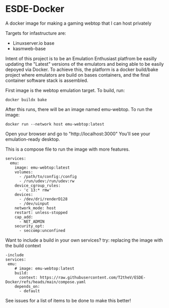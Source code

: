 # ESDE-Docker
A docker image for making a gaming webtop that I can host privately

Targets for infastructure are:
- Linuxserver.io base
- kasmweb-base

Intent of this project is to be an Emulation Enthusiast platfrom be easilly updating the "Latest" versions of the emulators and being able to be easily depoyed via Docker. To achieve this, the platform is a docker build/bake project where emulators are build on bases containers, and the final container software stack is assembled. 

First image is the webtop emulation target. To build, run:

`docker buildx bake` 

After this runs, there will be an image named emu-webtop. 
To run the image:

`docker run --network host emu-webtop:latest`

Open your browser and go to "http://localhost:3000" You'll see your emulation-ready desktop.


This is a compose file to run the image with more features.
```
services:
  emu:
    image: emu-webtop:latest
    volumes:
      - /path/to/config:/config
      - /run/udev:/run/udev:rw
    device_cgroup_rules:
      - 'c 13:* rmw'
    devices:
      - /dev/dri/renderD128
      - /dev/uinput
    network_mode: host
    restart: unless-stopped
    cap_add:
      - NET_ADMIN
    security_opt:
      - seccomp:unconfined
```

Want to include a build in your own services? try: replacing the image with the build context

``` 
-include
services:
 emu:
    # image: emu-webtop:latest
    build: 
      context: https://raw.githubusercontent.com/T2theV/ESDE-Docker/refs/heads/main/compose.yaml
    depends_on:
      - default
```

See issues for a list of items to be done to make this better!